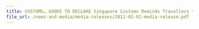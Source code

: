 ```yaml
---
title: CUSTOMS… GOODS TO DECLARE Singapore Customs Reminds Travellers to Declare Dutiable and GST-payable Goods at Red Channel 
file_url: /news-and-media/media-releases/2011-02-01-media-release.pdf
---
```

